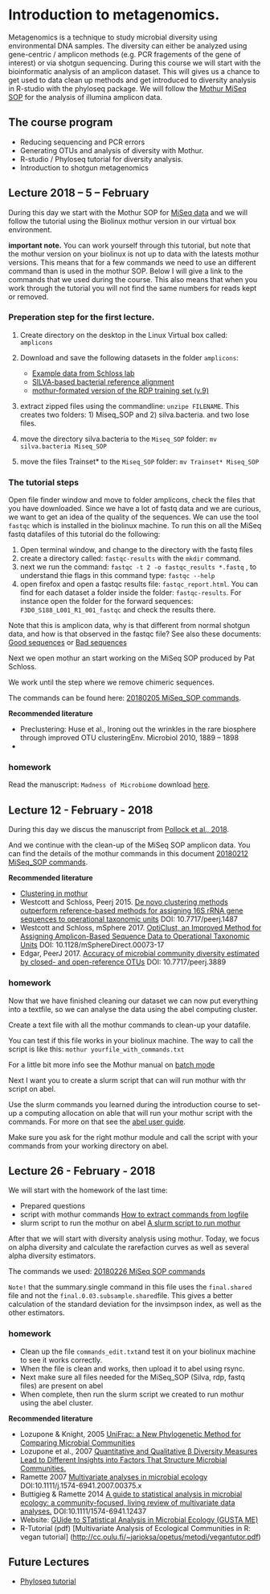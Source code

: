 # Introduction to metagenomics.

Metagenomics is a technique to study microbial diversity using environmental DNA samples.
The diversity can either be analyzed using gene-centric / amplicon methods (e.g. PCR fragements of the gene of interest) or via shotgun sequencing. During this course we will start with the bioinformatic analysis of an amplicon dataset.
This will gives us a chance to get used to data clean up methods and get introduced to diversity analysis in R-studio with the phyloseq package.
We will follow the [Mothur MiSeq SOP](https://www.mothur.org/wiki/MiSeq_SOP) for the analysis of illumina amplicon data.

## The course program

* Reducing sequencing and PCR errors
* Generating OTUs and analysis of diversity with Mothur.
* R-studio / Phyloseq tutorial for diversity analysis.
* Introduction to shotgun metagenomics

## Lecture 2018 – 5 – February

During this day we start with the Mothur SOP for [MiSeq data](https://www.mothur.org/wiki/MiSeq_SOP) and we will follow the tutorial using the Biolinux mothur version in our virtual box environment.

**important note.** 
You can work yourself through this tutorial, but note that the mothur version on your biolinux is not up to data with the latests mothur versions. This means that for a few commands we need to use an different command than is used in the mothur SOP. Below I will give a link to the commands that we used during the course. This also means that when you work through the tutorial you will not find the same numbers for reads kept or removed.

### Preperation step for the first lecture.
1. Create directory on the desktop in the Linux Virtual box called: `amplicons`
2. Download and save the following datasets in the folder `amplicons`:
	* [Example data from Schloss lab](https://www.mothur.org/w/images/d/d6/MiSeqSOPData.zip)
	* [SILVA-based bacterial reference alignment](https://www.mothur.org/w/images/9/98/Silva.bacteria.zip)
	* [mothur-formated version of the RDP training set (v.9)](https://www.mothur.org/w/images/5/59/Trainset9_032012.pds.zip)

3. extract zipped files using the commandline: `unzipe FILENAME`. This creates two folders: 1) Miseq_SOP and 2) silva.bacteria. and two lose files.
4. move the directory silva.bacteria to the `Miseq_SOP` folder: `mv silva.bacteria Miseq_SOP`
5. move the files Trainset* to the `Miseq_SOP` folder: `mv Trainset* Miseq_SOP`

### The tutorial steps

Open file finder window and move to folder amplicons, check the files that you have downloaded.
Since we have a lot of fastq data and we are curious, we want to get an idea of the quality of the sequences. We can use the tool `fastqc` which is installed in the biolinux machine. To run this on all the MiSeq fastq datafiles of this tutorial do the following:

1. Open terminal window, and change to the directory with the fastq files
2. create a directory called:  `fastqc-results` with the `mkdir` command.
3. next we run the command: `fastqc -t 2 -o fastqc_results *.fastq` , to understand thie flags in this command type: `fastqc --help` 
4. open firefox and open a fastqc results file: `fastqc_report.html`. You can find for each dataset a folder inside the folder: `fastqc-results`. For instance open the folder for the forward sequences: `F3D0_S188_L001_R1_001_fastqc` and check the results there.

Note that this is amplicon data, why is that different from normal shotgun data, and how is that observed in the fastqc file? See also these documents: [Good sequences](https://www.bioinformatics.babraham.ac.uk/projects/fastqc/good_sequence_short_fastqc.html) or [Bad sequences](https://www.bioinformatics.babraham.ac.uk/projects/fastqc/bad_sequence_fastqc.html)

Next we open mothur an start working on the MiSeq SOP produced by Pat Schloss.

We work until the step where we remove chimeric sequences.

The commands can be found here: [20180205 MiSeq_SOP commands](20180205_MiSeq_SOP_commands.md).

**Recommended literature**

* Preclustering: Huse et al., Ironing out the wrinkles in the rare biosphere through improved OTU clusteringEnv. Microbiol 2010, 1889 – 1898
* 

### homework
Read the manuscript: `Madness of Microbiome` download [here](http://aem.asm.org/content/early/2018/01/29/AEM.02627-17.abstract).

## Lecture 12 - February - 2018

During this day we discus the manuscript from [Pollock et al., 2018](http://aem.asm.org/content/early/2018/01/29/AEM.02627-17.abstract).

And we continue with the clean-up of the MiSeq SOP amplicon data. You can find the details of the mothur commands in this document [20180212 MiSeq_SOP commands](20180212_MiSeq_SOP_commands.md).

**Recommended literature**

* [Clustering in mothur](http://blog.mothur.org/2016/01/12/mothur-and-qiime/#Clustering)
* Westcott and Schloss, Peerj 2015.  [De novo clustering methods outperform reference-based methods for assigning 16S rRNA gene sequences to operational taxonomic units](https://peerj.com/articles/1487/) DOI: 10.7717/peerj.1487
* Westcott and Schloss, mSphere 2017. [OptiClust, an Improved Method for Assigning Amplicon-Based Sequence Data to Operational Taxonomic Units](http://msphere.asm.org/content/2/2/e00073-17) DOI: 10.1128/mSphereDirect.00073-17
* Edgar, PeerJ 2017. [Accuracy of microbial community diversity estimated by closed- and open-reference OTUs](https://peerj.com/articles/3889/) DOI: 10.7717/peerj.3889

### homework
Now that we have finished cleaning our dataset we can now put everything into a textfile, so we can analyse the data using the abel computing cluster.

Create a text file with all the mothur commands to clean-up your datafile.

You can test if this file works in your biolinux machine. The way to call the script is like this: `mothur yourfile_with_commands.txt`

For a little bit more info see the Mothur manual on [batch mode](https://www.mothur.org/wiki/Batch_mode)

Next I want you to create a slurm script that can will run mothur with thr script on abel.

Use the slurm commands you learned during the introduction course to set-up a computing allocation on able that will run your mothur script with the commands. For more on that see the [abel user guide](http://www.uio.no/english/services/it/research/hpc/abel/help/user-guide/).

Make sure you ask for the right mothur module and call the script with your commands from your working directory on abel.

## Lecture 26 - February - 2018

We will start with the homework of the last time:

* Prepared questions
* script with mothur commands [How to extract commands from logfile](extract_from_logfile.md)
* slurm script to run the mothur on abel [A slurm script to run mothur](run_mothur.md)

After that we will start with diversity analysis using mothur. Today, we focus on alpha diversity and calculate the rarefaction curves as well as several alpha diversity estimators. 

The commands we used: [20180226 MiSeq SOP commands](20180226_MISeq_SOP_commands.md)

`Note!` that the summary.single command in this file uses the `final.shared` file and not the `final.0.03.subsample.shared`file. This gives a better calculation of the standard deviation for the invsimpson index, as well as the other estimators.

### homework

* Clean up the file `commands_edit.txt`and test it on your biolinux machine to see it works correctly.
*  When the file is clean and works, then upload it to abel using rsync.
*  Next make sure all files needed for the MiSeq_SOP (Silva, rdp, fastq files) are present on abel
*  When complete, then run the slurm script we created to run mothur using the abel cluster.



**Recommended literature**

* Lozupone & Knight, 2005 [UniFrac: a New Phylogenetic Method for Comparing Microbial Communities](http://aem.asm.org/content/71/12/8228.long)
* Lozupone et al., 2007 [Quantitative and Qualitative β Diversity Measures Lead to Different Insights into Factors That Structure Microbial Communities.](http://aem.asm.org/content/73/5/1576.long)
* Ramette 2007 [Multivariate analyses in microbial ecology](https://academic.oup.com/femsec/article/62/2/142/434668) DOI:10.1111/j.1574-6941.2007.00375.x
* Buttigieg & Ramette 2014 [A guide to statistical analysis in microbial ecology: a community-focused, living review of multivariate data analyses.](http://onlinelibrary.wiley.com/doi/10.1111/1574-6941.12437/abstract;jsessionid=C7AF57B5E53898E4F0EEA4E177CCF2F7.f02t03) DOI:10.1111/1574-6941.12437
* Website: [GUide to STatistical Analysis in Microbial Ecology (GUSTA ME)](https://mb3is.megx.net/gustame)
* R-Tutorial (pdf) [Multivariate Analysis of Ecological
Communities in R: vegan tutorial] (http://cc.oulu.fi/~jarioksa/opetus/metodi/vegantutor.pdf)



 
## Future Lectures
* [Phyloseq tutorial](http://deneflab.github.io/MicrobeMiseq/demos/mothur_2_phyloseq.html)
